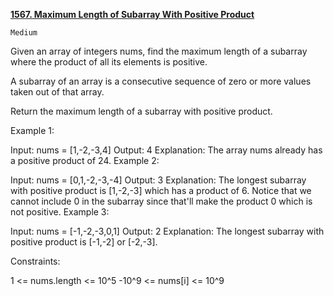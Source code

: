 [**1567. Maximum Length of Subarray With Positive Product**](https://leetcode.com/problems/maximum-length-of-subarray-with-positive-product/description/)

    Medium

Given an array of integers nums, find the maximum length of a subarray where the product of all its elements is positive.

A subarray of an array is a consecutive sequence of zero or more values taken out of that array.

Return the maximum length of a subarray with positive product.



Example 1:

Input: nums = [1,-2,-3,4]
Output: 4
Explanation: The array nums already has a positive product of 24.
Example 2:

Input: nums = [0,1,-2,-3,-4]
Output: 3
Explanation: The longest subarray with positive product is [1,-2,-3] which has a product of 6.
Notice that we cannot include 0 in the subarray since that'll make the product 0 which is not positive.
Example 3:

Input: nums = [-1,-2,-3,0,1]
Output: 2
Explanation: The longest subarray with positive product is [-1,-2] or [-2,-3].


Constraints:

1 <= nums.length <= 10^5
-10^9 <= nums[i] <= 10^9
